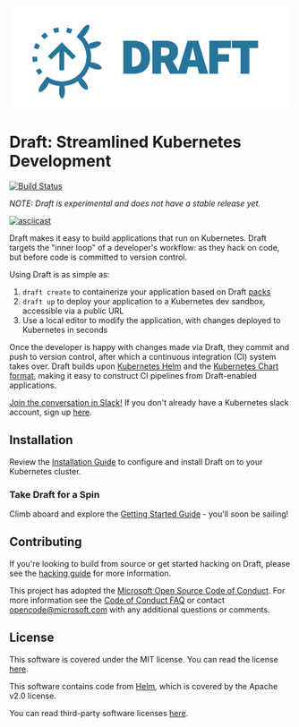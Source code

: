 ![Draft Logo](./docs/img/draft-logo.png)

# Draft: Streamlined Kubernetes Development

[![Build Status](https://circleci.com/gh/Azure/draft.svg?style=svg)](https://circleci.com/gh/Azure/draft)

_NOTE: Draft is experimental and does not have a stable release yet._

[![asciicast](https://asciinema.org/a/WGVE7JNodpBEOautl105tdc97.png)](https://asciinema.org/a/WGVE7JNodpBEOautl105tdc97)

Draft makes it easy to build applications that run on Kubernetes.  Draft targets the "inner loop" of a developer's workflow: as they hack on code, but before code is committed to version control.

Using Draft is as simple as:

1. `draft create` to containerize your application based on Draft [packs](docs/reference/dep-003.md)
2. `draft up` to deploy your application to a Kubernetes dev sandbox, accessible via a public URL
3. Use a local editor to modify the application, with changes deployed to Kubernetes in seconds

Once the developer is happy with changes made via Draft, they commit and push to version control, after which a continuous integration (CI) system takes over.  Draft builds upon [Kubernetes Helm][helm] and the [Kubernetes Chart format](https://github.com/kubernetes/helm/blob/master/docs/charts.md), making it easy to construct CI pipelines from Draft-enabled applications.

[Join the conversation in Slack!](https://kubernetes.slack.com/messages/draft-users) If you don't already have a Kubernetes slack account, sign up [here](http://slack.k8s.io/).

## Installation

Review the [Installation Guide][Installation Guide] to configure and install Draft on to your Kubernetes cluster.

### Take Draft for a Spin

Climb aboard and explore the [Getting Started Guide][Getting Started] - you'll soon be sailing!

## Contributing

If you're looking to build from source or get started hacking on Draft, please see the
[hacking guide][hacking] for more information.

This project has adopted the [Microsoft Open Source Code of Conduct](https://opensource.microsoft.com/codeofconduct/). For more information see the [Code of Conduct FAQ](https://opensource.microsoft.com/codeofconduct/faq/) or contact [opencode@microsoft.com](mailto:opencode@microsoft.com) with any additional questions or comments.

## License

This software is covered under the MIT license. You can read the license [here][license].

This software contains code from [Helm][], which is covered by the Apache v2.0 license.

You can read third-party software licenses [here][Third-Party Licenses].


[Installation Guide]: docs/install.md
[Getting Started]: docs/getting-started.md
[hacking]: docs/contributing/hacking.md
[helm]: https://github.com/kubernetes/helm
[Installing Helm]: https://github.com/kubernetes/helm/blob/master/docs/install.md
[Kubernetes]: https://kubernetes.io/
[license]: LICENSE
[Third-Party Licenses]: NOTICE
